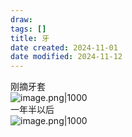 ```yaml
---
draw:
tags: []
title: 牙
date created: 2024-11-01
date modified: 2024-11-12
---
```


刚摘牙套  
![image.png|1000](https://imagehosting4picgo.oss-cn-beijing.aliyuncs.com/imagehosting/fix-dir%2Fpicgo%2Fpicgo-clipboard-images%2F2024%2F11%2F01%2F11-17-28-6af3373a3aab3e0bbd2f8c86c2ee5464-202411011117667-8521d0.png)  
一年半以后  
![image.png|1000](https://imagehosting4picgo.oss-cn-beijing.aliyuncs.com/imagehosting/fix-dir%2Fpicgo%2Fpicgo-clipboard-images%2F2024%2F11%2F01%2F11-19-14-f802c60293f4c2bea3f7c2a96cd26428-202411011119679-2c1974.png)
